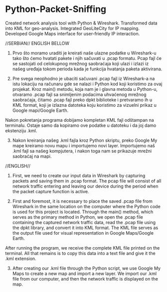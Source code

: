 # Python-Packet-Sniffing
Created network analysis tool with Python &amp; Wireshark. Transformed data into KML for geo-analysis. Integrated GeoLiteCity for IP mapping. Developed Google Maps interface for user-friendly IP interaction.

//SERBIAN// ENGLISH BELLOW

1. Prvo što moramo uraditi je kreirati naše ulazne podatke u Wireshark-u tako što ćemo hvatati pakete i njih sačuvati u .pcap formatu. Pcap fajl će se sastojati od celokupnog mrežnog saobraćaja koji ulazi i izlazi iz našeg uređaja tokom perioda kada je funkcija hvatanja paketa aktivirana.

2. Pre svega neophodno je ubaciti sačuvani .pcap fajl iz Wireshark-a na istu lokaciju na računaru gde se nalazi i Python kod koji koristimo za ovaj projekat. Kroz main() metodu, koja nam je i glavna metoda u Python-u, otvaramo .pcap fajl sa snimljenim podacima uhvaćenog mrežnog saobraćaja, čitamo .pcap fajl preko dpkt biblioteke i pretvaramo ih u KML format, koji je izlazna datoteka koju koristimo za vizuelni prikaz u Google mapi/Google Earth.

  Nakon pokretanja programa dobijamo kompletan KML fajl odštampan na terminalu. Ostaje samo da kopiramo ove podatke u datoteku i da joj damo ekstenziju .kml.

3. Nakon kreiranja našeg .kml fajla kroz Python skriptu, preko Google My mape kreiramo novu mapu i importujemo novi layer. Importujemo naš .kml fajl sa našeg kompjutera, i nakon toga nam se prikazuje mrežni saobraćaj na mapi.


//ENGLISH//

1. First, we need to create our input data in Wireshark by capturing packets and saving them in .pcap format. The pcap file will consist of all network traffic entering and leaving our device during the period when the packet capture function is active.

2. First and foremost, it is necessary to place the saved .pcap file from Wireshark in the same location on the computer where the Python code is used for this project is located. Through the main() method, which serves as the primary method in Python, we open the .pcap file containing the captured network traffic data, read the .pcap file using the dpkt library, and convert it into KML format. The KML file serves as the output file used for visual representation in Google Maps/Google Earth.

  After running the program, we receive the complete KML file printed on the terminal. All that remains is to copy this data into a text file and give it the .kml extension.

3. After creating our .kml file through the Python script, we use Google My Maps to create a new map and import a new layer. We import our .kml file from our computer, and then the network traffic is displayed on the map.
